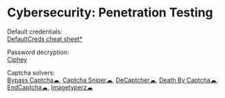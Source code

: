 # Cybersecurity: Penetration Testing

Default credentials:  
[DefaultCreds cheat sheet*](https://github.com/ihebski/DefaultCreds-cheat-sheet)

Password decryption:  
[Ciphey](https://github.com/Ciphey/Ciphey)

Captcha solvers:  
[Bypass Captcha☁](https://www.bypasscaptcha.com/),
[Captcha Sniper☁](https://www.captchasniper.com/),
[DeCaptcher☁](https://de-captcher.com/),
[Death By Captcha☁](https://www.deathbycaptcha.com/),
[EndCaptcha☁](https://www.endcaptcha.com/),
[Imagetyperz☁](https://www.imagetyperz.com/)
